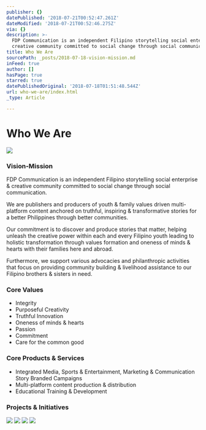 ```yaml
---
publisher: {}
datePublished: '2018-07-21T00:52:47.261Z'
dateModified: '2018-07-21T00:52:46.275Z'
via: {}
description: >-
  FDP Communication is an independent Filipino storytelling social enterprise &
  creative community committed to social change through social communication.
title: Who We Are
sourcePath: _posts/2018-07-18-vision-mission.md
inFeed: true
author: []
hasPage: true
starred: true
datePublishedOriginal: '2018-07-18T01:51:48.544Z'
url: who-we-are/index.html
_type: Article

---
```

# **Who We Are**
![](https://s3-us-west-2.amazonaws.com/the-grid-img/p/3a2276eb978be86bfd76942539fe482298d11c2a.png)

### **Vision-Mission**

FDP Communication is an independent Filipino storytelling social enterprise & creative community committed to social change through social communication.

We are publishers and producers of youth & family values driven multi-platform content anchored on truthful, inspiring & transformative stories for a better Philippines through better communities.

Our commitment is to discover and produce stories that matter, helping unleash the creative power within each and every Filipino youth leading to holistic transformation through values formation and oneness of minds & hearts with their families here and abroad.

Furthermore, we support various advocacies and philanthropic activities that focus on providing community building & livelihood assistance to our Filipino brothers & sisters in need.

### **Core Values**

* Integrity
* Purposeful Creativity
* Truthful Innovation
* Oneness of minds & hearts
* Passion
* Commitment
* Care for the common good

### **Core Products & Services**

* Integrated Media, Sports & Entertainment, Marketing & Communication Story Branded Campaigns
* Multi-platform content production & distribution
* Educational Training & Development

### **Projects & Initiatives**
![](https://s3-us-west-2.amazonaws.com/the-grid-img/p/b2fd1198867584d64ac28ae6f0f530f84cf8d4bf.png)
![](https://the-grid-user-content.s3-us-west-2.amazonaws.com/5123b33e-3235-4c05-8c2a-b28e53a4ce92.png)
![](https://the-grid-user-content.s3-us-west-2.amazonaws.com/9abbc377-3883-4e05-ad44-a826a8d8ecb4.png)
![](https://the-grid-user-content.s3-us-west-2.amazonaws.com/2451bb82-97ea-48da-a4b2-3a8606499ead.png)